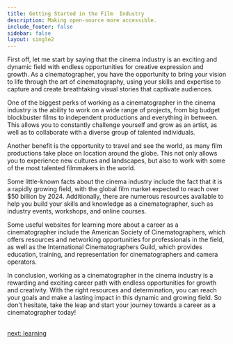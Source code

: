```yaml
---
title: Getting Started in the Film  Industry
description: Making open-source more accessible.
include_footer: false
sidebar: false
layout: single2
---
```


<p>
First off, let me start by saying that the cinema industry is an exciting and dynamic field with endless opportunities for creative expression and growth. As a cinematographer, you have the opportunity to bring your vision to life through the art of cinematography, using your skills and expertise to capture and create breathtaking visual stories that captivate audiences.

One of the biggest perks of working as a cinematographer in the cinema industry is the ability to work on a wide range of projects, from big budget blockbuster films to independent productions and everything in between. This allows you to constantly challenge yourself and grow as an artist, as well as to collaborate with a diverse group of talented individuals.

Another benefit is the opportunity to travel and see the world, as many film productions take place on location around the globe. This not only allows you to experience new cultures and landscapes, but also to work with some of the most talented filmmakers in the world.

Some little-known facts about the cinema industry include the fact that it is a rapidly growing field, with the global film market expected to reach over $50 billion by 2024. Additionally, there are numerous resources available to help you build your skills and knowledge as a cinematographer, such as industry events, workshops, and online courses.

Some useful websites for learning more about a career as a cinematographer include the American Society of Cinematographers, which offers resources and networking opportunities for professionals in the field, as well as the International Cinematographers Guild, which provides education, training, and representation for cinematographers and camera operators.

In conclusion, working as a cinematographer in the cinema industry is a rewarding and exciting career path with endless opportunities for growth and creativity. With the right resources and determination, you can reach your goals and make a lasting impact in this dynamic and growing field. So don't hesitate, take the leap and start your journey towards a career as a cinematographer today!

<br>
<a href="https://workdojos.com/cinematographer/learning">next: learning</a>
</p>